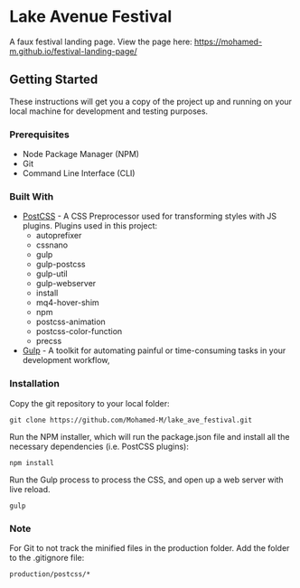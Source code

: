 # Lake Avenue Festival

A faux festival landing page. 
View the page here: https://mohamed-m.github.io/festival-landing-page/

## Getting Started

These instructions will get you a copy of the project up and running on your local machine for development and testing purposes.

### Prerequisites

- Node Package Manager (NPM)
- Git
- Command Line Interface (CLI)


### Built With

* [PostCSS](https://github.com/postcss/postcss) - A CSS Preprocessor used for transforming styles with JS plugins. Plugins used in this project:
  * autoprefixer
  * cssnano
  * gulp
  * gulp-postcss
  * gulp-util
  * gulp-webserver
  * install
  * mq4-hover-shim
  * npm
  * postcss-animation
  * postcss-color-function
  * precss
* [Gulp](http://gulpjs.com/) -  A toolkit for automating painful or time-consuming tasks in your development workflow,


### Installation
Copy the git repository to your local folder:
```
git clone https://github.com/Mohamed-M/lake_ave_festival.git
```

Run the NPM installer, which will run the package.json file and install all the necessary dependencies (i.e. PostCSS plugins):

```
npm install
```

Run the Gulp process to process the CSS, and open up a web server with live reload.

```
gulp
```

### Note
For Git to not track the minified files in the production folder. Add the folder to the .gitignore file:

`production/postcss/*`
